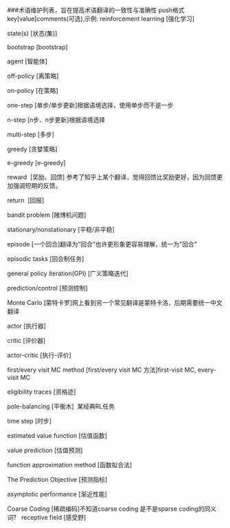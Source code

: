 ###术语维护列表，旨在提高术语翻译的一致性与准确性
push格式 key[value]comments(可选),示例: reinforcement learning [强化学习]

state(s) [状态(集)]

bootstrap [bootstrap]

agent [智能体]

off-policy [离策略]

on-policy  [在策略]

one-step  [单步/单步更新]根据语境选择，使用单步而不是一步

n-step  [n步、n步更新]根据语境选择

multi-step [多步]

greedy [贪婪策略]

e-greedy  [e-greedy]

reward  [奖励、回馈] 参考了知乎上某个翻译，觉得回馈比奖励更好，因为回馈更加强调短期的反馈。

return  [回报]

bandit problem [赌博机问题]

stationary/nonstationary [平稳/非平稳]

episode [一个回合]翻译为“回合”也许更形象更容易理解，统一为"回合"

episodic tasks [回合制任务]

general policy iteration(GPI) [广义策略迭代]

prediction/control [预测控制]

Monte Carlo [蒙特卡罗]网上看到另一个常见翻译是蒙特卡洛，后期需要统一中文翻译

actor [执行器]

critic [评价器]

actor-critic [执行-评价]

first/every visit MC method [first/every visit MC 方法]first-visit MC, every-visit MC

eligibility traces [资格迹]

pole-balancing [平衡木]  某经典RL任务

time step [时步]

estimated value function [估值函数]

value prediction [估值预测]

function approximation method  [函数拟合法]

The Prediction Objective [预测指标]

asymptotic performance [渐近性能]
 
Coarse Coding [稀疏编码]不知道coarse coding 是不是sparse coding的同义词?
 
receptive field [感受野]
